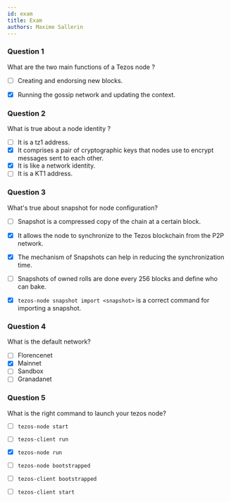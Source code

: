 ```yaml
---
id: exam
title: Exam
authors: Maxime Sallerin
---
```


### Question 1

What are the two main functions of a Tezos node ?

- [ ] Creating and endorsing new blocks.
- [x] Running the gossip network and updating the context.


### Question 2

What is true about a node identity ?

- [ ] It is a tz1 address.
- [x] It comprises a pair of cryptographic keys that nodes use to encrypt messages sent to each other.
- [x] It is like a network identity.
- [ ] It is a KT1 address.

### Question 3

What's true about snapshot for node configuration?

- [ ] Snapshot is a compressed copy of the chain at a certain block.
- [x] It allows the node to synchronize to the Tezos blockchain from the P2P network.
- [x] The mechanism of Snapshots can help in reducing the synchronization time.
- [ ] Snapshots of owned rolls are done every 256 blocks and define who can bake.
- [x] `tezos-node snapshot import <snapshot>` is a correct command for importing a snapshot.


### Question 4

What is the default network?

- [ ] Florencenet
- [x] Mainnet
- [ ] Sandbox
- [ ] Granadanet

### Question 5

What is the right command to launch your tezos node?

- [ ] `tezos-node start`
- [ ] `tezos-client run`
- [x] `tezos-node run`
- [ ] `tezos-node bootstrapped`
- [ ] `tezos-client bootstrapped`
- [ ] `tezos-client start`

